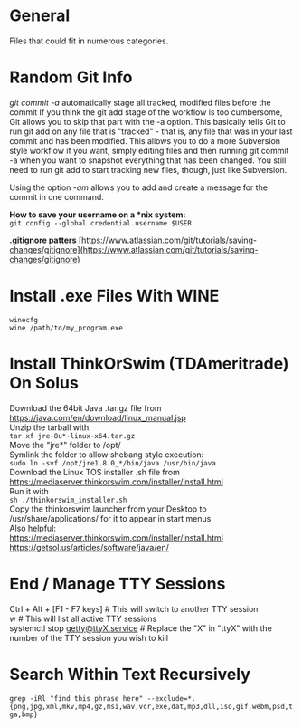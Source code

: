 # General
Files that could fit in numerous categories.




# Random Git Info
*git commit -a* automatically stage all tracked, modified files before the commit If you think the git add stage of the workflow is too cumbersome, Git allows you to skip that part with the -a option. This basically tells Git to run git add on any file that is "tracked" - that is, any file that was in your last commit and has been modified. This allows you to do a more Subversion style workflow if you want, simply editing files and then running git commit -a when you want to snapshot everything that has been changed. You still need to run git add to start tracking new files, though, just like Subversion.

Using the option *-am* allows you to add and create a message for the commit in one command.

**How to save your username on a \*nix system:**  
`git config --global credential.username $USER`

**.gitignore patters**
[https://www.atlassian.com/git/tutorials/saving-changes/gitignore](https://www.atlassian.com/git/tutorials/saving-changes/gitignore)



# Install .exe Files With WINE   
`winecfg`    
`wine /path/to/my_program.exe`   

# Install ThinkOrSwim (TDAmeritrade) On Solus
Download the 64bit Java .tar.gz file from https://java.com/en/download/linux_manual.jsp   
Unzip the tarball with:  
	`tar xf jre-8u*-linux-x64.tar.gz`    
Move the "jre*" folder to /opt/     
Symlink the folder to allow shebang style execution:     
	`sudo ln -svf /opt/jre1.8.0_*/bin/java /usr/bin/java`      
Download the Linux TOS installer .sh file from https://mediaserver.thinkorswim.com/installer/install.html   
Run it with   
	`sh ./thinkorswim_installer.sh`   
Copy the thinkorswim launcher from your Desktop to /usr/share/applications/ for it to appear in start menus   
Also helpful:   
	https://mediaserver.thinkorswim.com/installer/install.html   
	https://getsol.us/articles/software/java/en/   

# End / Manage TTY Sessions  
Ctrl + Alt + [F1 - F7 keys]	# This will switch to another TTY session  
w	# This will list all active TTY sessions  
systemctl stop getty@ttyX.service	# Replace the "X" in "ttyX" with the number of the TTY session you wish to kill  

# Search Within Text Recursively

`grep -iRl "find this phrase here" --exclude=*.{png,jpg,xml,mkv,mp4,gz,msi,wav,vcr,exe,dat,mp3,dll,iso,gif,webm,psd,tga,bmp}`



